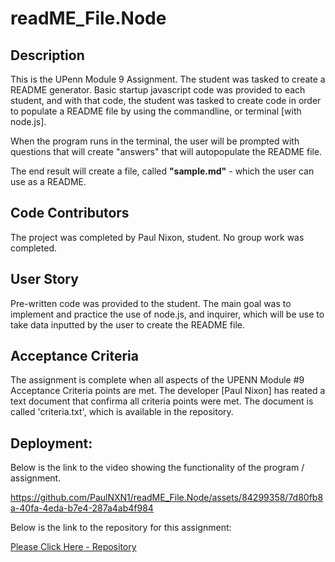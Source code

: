 # readME_File.Node

## Description
This is the UPenn Module 9 Assignment. The student was tasked to create a README generator.
Basic startup javascript code was provided to each student, and with that code, the student was tasked to create code in order to populate a README file by using the commandline, or terminal [with node.js].  

When the program runs in the terminal, the user will be prompted with questions that will create "answers" that will autopopulate the README file.  

The end result will create a file, called **"sample.md"** - which the user can use as a README.  


## Code Contributors
The project was completed by Paul Nixon, student.  No group work was completed.  


## User Story
Pre-written code was provided to the student. The main goal was to implement and practice the use of node.js, and inquirer, which will be use to take data inputted by the user to create the README file.  


## Acceptance Criteria
The assignment is complete when all aspects of the UPENN Module #9 Acceptance Criteria points are met.  The developer [Paul Nixon] has reated a text document that confirma all criteria points were met.  The document is called 'criteria.txt', which is available in the repository.  

## Deployment:

Below is the link to the video showing the functionality of the program / assignment.



https://github.com/PaulNXN1/readME_File.Node/assets/84299358/7d80fb8a-40fa-4eda-b7e4-287a4ab4f984



Below is the link to the repository for this assignment:  

[Please Click Here - Repository](https://github.com/PaulNXN1/readME_File.Node)
